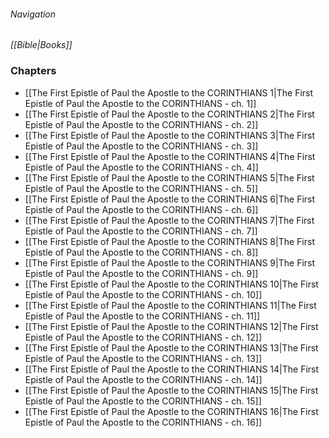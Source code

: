 ###### Navigation
*[[Bible|Books]]*

### Chapters
- [[The First Epistle of Paul the Apostle to the CORINTHIANS 1|The First Epistle of Paul the Apostle to the CORINTHIANS - ch. 1]]
- [[The First Epistle of Paul the Apostle to the CORINTHIANS 2|The First Epistle of Paul the Apostle to the CORINTHIANS - ch. 2]]
- [[The First Epistle of Paul the Apostle to the CORINTHIANS 3|The First Epistle of Paul the Apostle to the CORINTHIANS - ch. 3]]
- [[The First Epistle of Paul the Apostle to the CORINTHIANS 4|The First Epistle of Paul the Apostle to the CORINTHIANS - ch. 4]]
- [[The First Epistle of Paul the Apostle to the CORINTHIANS 5|The First Epistle of Paul the Apostle to the CORINTHIANS - ch. 5]]
- [[The First Epistle of Paul the Apostle to the CORINTHIANS 6|The First Epistle of Paul the Apostle to the CORINTHIANS - ch. 6]]
- [[The First Epistle of Paul the Apostle to the CORINTHIANS 7|The First Epistle of Paul the Apostle to the CORINTHIANS - ch. 7]]
- [[The First Epistle of Paul the Apostle to the CORINTHIANS 8|The First Epistle of Paul the Apostle to the CORINTHIANS - ch. 8]]
- [[The First Epistle of Paul the Apostle to the CORINTHIANS 9|The First Epistle of Paul the Apostle to the CORINTHIANS - ch. 9]]
- [[The First Epistle of Paul the Apostle to the CORINTHIANS 10|The First Epistle of Paul the Apostle to the CORINTHIANS - ch. 10]]
- [[The First Epistle of Paul the Apostle to the CORINTHIANS 11|The First Epistle of Paul the Apostle to the CORINTHIANS - ch. 11]]
- [[The First Epistle of Paul the Apostle to the CORINTHIANS 12|The First Epistle of Paul the Apostle to the CORINTHIANS - ch. 12]]
- [[The First Epistle of Paul the Apostle to the CORINTHIANS 13|The First Epistle of Paul the Apostle to the CORINTHIANS - ch. 13]]
- [[The First Epistle of Paul the Apostle to the CORINTHIANS 14|The First Epistle of Paul the Apostle to the CORINTHIANS - ch. 14]]
- [[The First Epistle of Paul the Apostle to the CORINTHIANS 15|The First Epistle of Paul the Apostle to the CORINTHIANS - ch. 15]]
- [[The First Epistle of Paul the Apostle to the CORINTHIANS 16|The First Epistle of Paul the Apostle to the CORINTHIANS - ch. 16]]

